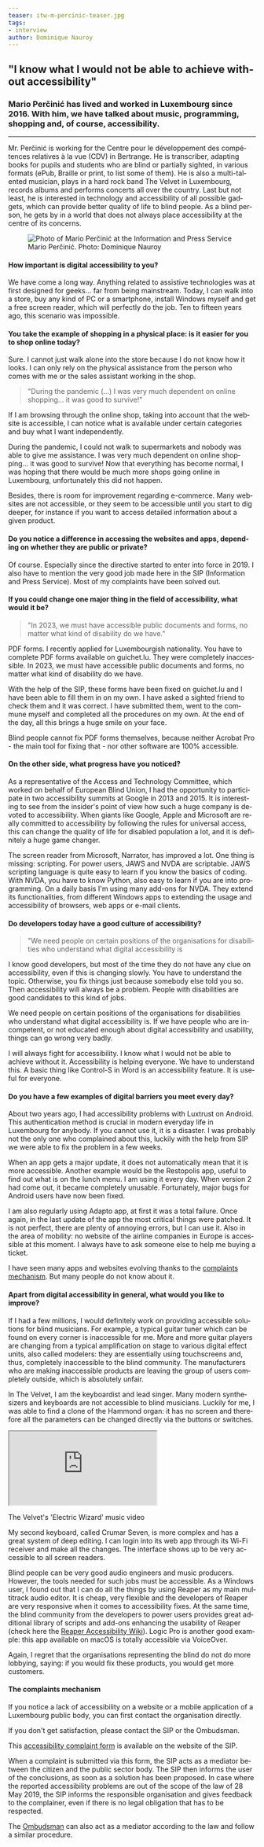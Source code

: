 ```yaml
---
teaser: itw-m-percinic-teaser.jpg
tags:
- interview
author: Dominique Nauroy
---
```

<div lang="en">
<h2>"I know what I would not be able to achieve without accessibility"</h2>
<h3>Mario Perčinić has lived and worked in Luxembourg since 2016. With him, we have talked about music, programming, shopping and, of course, accessibility.</h3>
<hr>
<div class="intro">
    <p>Mr. Perčinić is working for the <span lang="fr">Centre pour le développement des compétences relatives à la vue (CDV)</span> in Bertrange. He is transcriber, adapting books for pupils and students who are blind or partially sighted, in various formats (ePub, Braille or print, to list some of them). He is also a multi-talented musician, plays in a hard rock band The Velvet in Luxembourg, records albums and performs concerts all over the country. Last but not least, he is interested in technology and accessibility of all possible gadgets, which can provide better quality of life to blind people. As a blind person, he gets by in a world that does not always place accessibility at the centre of its concerns.</p>
</div>
<figure role="group" aria-label="Mario Perčinić. Photo: Dominique Nauroy" class="pic">
    <img src="../../../../content/fr/news/img/itw-m-percinic.jpg" alt="Photo of Mario Perčinić at the Information and Press Service">
    <figcaption>Mario Perčinić. Photo: Dominique Nauroy</figcaption>
</figure>

<h4>How important is digital accessibility to you?</h4>
<p>We have come a long way. Anything related to assistive technologies was at first designed for geeks... far from being mainstream. Today, I can walk into a store, buy any kind of PC or a smartphone, install Windows myself and get a free screen reader, which will perfectly do the job. Ten to fifteen years ago, this scenario was impossible.</p>
<h4>You take the example of shopping in a physical place: is it easier for you to shop online today?</h4>
<p>Sure. I cannot just walk alone into the store because I do not know how it looks. I can only rely on the physical assistance from the person who comes with me or the sales assistant working in the shop.</p>
<blockquote><p>"During the pandemic (...) I was very much dependent on online shopping... it was good to survive!"</p></blockquote>
<p>If I am browsing through the online shop, taking into account that the website is accessible, I can notice what is available under certain categories and buy what I want independently.</p>
<p>During the pandemic, I could not walk to supermarkets and nobody was able to give me assistance. I was very much dependent on online shopping... it was good to survive! Now that everything has become normal, I was hoping that there would be much more shops going online in Luxembourg, unfortunately this did not happen.</p>
<p>Besides, there is room for improvement regarding e-commerce. Many websites are not accessible, or they seem to be accessible until you start to dig deeper, for instance if you want to access detailed information about a given product.</p>
<h4>Do you notice a difference in accessing the websites and apps, depending on whether they are public or private?</h4>
<p>Of course. Especially since the directive started to enter into force in 2019. I also have to mention the very good job made here in the SIP (Information and Press Service). Most of my complaints have been solved out.</p>
<h4>If you could change one major thing in the field of accessibility, what would it be?</h4>
<blockquote><p>"In 2023, we must have accessible public documents and forms, no matter what kind of disability do we have."</p></blockquote>
<p>PDF forms. I recently applied for Luxembourgish nationality. You have to complete PDF forms available on guichet.lu. They were completely inaccessible. In 2023, we must have accessible public documents and forms, no matter what kind of disability do we have. </p>
<p>With the help of the SIP, these forms have been fixed on guichet.lu and I have been able to fill them in on my own. I have asked a sighted friend to check them and it was correct. I have submitted them, went to the commune myself and completed all the procedures on my own. At the end of the day, all this brings a huge smile on your face.</p>
<p>Blind people cannot fix PDF forms themselves, because neither Acrobat Pro - the main tool for fixing that - nor other software are 100% accessible.</p>
<h4>On the other side, what progress have you noticed?</h4>
<p>As a representative of the Access and Technology Committee, which worked on behalf of European Blind Union, I had the opportunity to participate in two accessibility summits at Google in 2013 and 2015. It is interesting to see from the insider's point of view how such a huge company is devoted to accessibility. When giants like Google, Apple and Microsoft are really committed to accessibility by following the rules for universal access, this can change the quality of life for disabled population a lot, and it is definitely a huge game changer. </p>
<p>The screen reader from Microsoft, Narrator, has improved a lot. One thing is missing: scripting. For power users, JAWS and NVDA are scriptable. JAWS scripting language is quite easy to learn if you know the basics of coding. With NVDA, you have to know Python, also easy to learn if you are into programming. On a daily basis I'm using many add-ons for NVDA. They extend its functionalities, from different Windows apps to extending the usage and accessibility of browsers, web apps or e-mail clients.</p>
<h4>Do developers today have a good culture of accessibility?</h4>
<blockquote><p>"We need people on certain positions of the organisations for disabilities who understand what digital accessibility is</p></blockquote>
<p>I know good developers, but most of the time they do not have any clue on accessibility, even if this is changing slowly. You have to understand the topic. Otherwise, you fix things just because somebody else told you so. Then accessibility will always be a problem. People with disabilities are good candidates to this kind of jobs. </p>
<p>We need people on certain positions of the organisations for disabilities who understand what digital accessibility is. If we have people who are incompetent, or not educated enough about digital accessibility and usability, things can go wrong very badly. </p>
<p>I will always fight for accessibility. I know what I would not be able to achieve without it. Accessibility is helping everyone. We have to understand this. A basic thing like Control-S in Word is an accessibility feature. It is useful for everyone.</p>
<h4>Do you have a few examples of digital barriers you meet every day?</h4>
<p>About two years ago, I had accessibility problems with Luxtrust on Android. This authentication method is crucial in modern everyday life in Luxembourg for anybody. If you cannot use it, it is a disaster. I was probably not the only one who complained about this, luckily with the help from SIP we were able to fix the problem in a few weeks.</p>
<p>When an app gets a major update, it does not automatically mean that it is more accessible. Another example would be the Restopolis app, useful to find out what is on the lunch menu. I am using it every day. When version 2 had come out, it became completely unusable. Fortunately, major bugs for Android users have now been fixed.</p>
<p>I am also regularly using Adapto app, at first it was a total failure. Once again, in the last update of the app the most critical things were patched. It is not perfect, there are plenty of annoying errors, but I can use it. Also in the area of mobility: no website of the airline companies in Europe is accessible at this moment. I always have to ask someone else to help me buying a ticket.</p>
<p>I have seen many apps and websites evolving thanks to the <a href="https://accessibilite.public.lu/fr/news/2023-02-24-complaints2022.html">complaints mechanism</a>. But many people do not know about it.</p>
<h4>Apart from digital accessibility in general, what would you like to improve?</h4>
<p>If I had a few millions, I would definitely work on providing accessible solutions for blind musicians. For example, a typical guitar tuner which can be found on every corner is inaccessible for me. More and more guitar players are changing from a typical amplification on stage to various digital effect units, also called modelers: they are essentially using touchscreens and, thus, completely inaccessible to the blind community. The manufacturers who are making inaccessible products are leaving the group of users completely outside, which is absolutely unfair.</p>
<p>In The Velvet, I am the keyboardist and lead singer. Many modern synthesizers and keyboards are not accessible to blind musicians. Luckily for me, I was able to find a clone of the Hammond organ: it has no screen and therefore all the parameters can be changed directly via the buttons or switches.</p>
<div class="video-parent-container">
    <div class="video-container">
        <iframe src="https://www.youtube.com/embed/xULJa1Wm8h8" title="The Velvet - Electric wizard, video on YouTube" allow="accelerometer; autoplay; clipboard-write; encrypted-media; gyroscope; picture-in-picture; web-share" allowfullscreen></iframe>
    </div>
    <p class="video-desc">The Velvet's 'Electric Wizard' music video</p>
</div>
<p>My second keyboard, called Crumar Seven, is more complex and has a great system of deep editing. I can login into its web app through its Wi-Fi receiver and make all the changes. The interface shows up to be very accessible to all screen readers.</p>
<p>Blind people can be very good audio engineers and music producers. However, the tools needed for such jobs must be accessible. As a Windows user, I found out that I can do all the things by using Reaper as my main multitrack audio editor. It is cheap, very flexible and the developers of Reaper are very responsive when it comes to accessibility fixes. At the same time, the blind community from the developers to power users provides great additional library of scripts and add-ons enhancing the usability of Reaper (check here the <a href="https://reaperaccessibility.com/index.php/Main_Page">Reaper Accessibility Wiki</a>). Logic Pro is another good example: this app available on macOS is totally accessible via VoiceOver.</p>
<p>Again, I regret that the organisations representing the blind do not do more lobbying, saying: if you would fix these products, you would get more customers.</p>
<aside class="contextbox">
    <h4>The complaints mechanism</h4>
    <p>If you notice a lack of accessibility on a website or a mobile application of a Luxembourg public body, you can first contact the organisation directly.</p>
    <p>If you don't get satisfaction, please contact the SIP or the Ombudsman.</p>
    <p>This <a href="https://sip.gouvernement.lu/en/support/reclamation-accessibilite.html">accessibility complaint form</a> is available on the website of the SIP.</p>
    <p>When a complaint is submitted via this form, the SIP acts as a mediator between the citizen and the public sector body. The SIP then informs the user of the conclusions, as soon as a solution has been proposed. In case where the reported accessibility problems are out of the scope of the law of 28 May 2019, the SIP informs the responsible organisation and gives feedback to the complainer, even if there is no legal obligation that has to be respected.</p>
    <p>The <a href="https://www.ombudsman.lu/">Ombudsman</a> can also act as a mediator according to the law and follow a similar procedure.</p>
</aside>
</div>